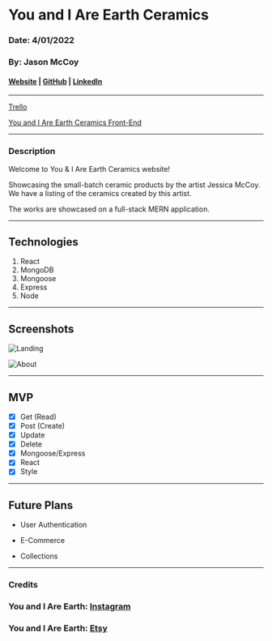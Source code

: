 # You and I Are Earth Ceramics

### Date: 4/01/2022

### By: Jason McCoy

#### [Website](https://youandipottery.herokuapp.com/) | [GitHub](https://github.com/MC-JSON) | [LinkedIn](https://www.linkedin.com/in/jason-mccoy-21b56022b/)

---

[Trello](https://trello.com/b/z5hmimiK/mern-project)

[You and I Are Earth Ceramics Front-End](https://github.com/MC-JSON/YouAndI-FE)


---

### Description

Welcome to You & I Are Earth Ceramics website!

Showcasing the small-batch ceramic products by the artist Jessica McCoy. We have a listing of the ceramics created by this artist.

The works are showcased on a full-stack MERN application.

---

## Technologies

1.  React
2.  MongoDB
3.  Mongoose
4.  Express
5.  Node

---

## Screenshots

![Landing](http://res.cloudinary.com/dntpwckqi/image/upload/v1648757690/Screen_Shot_2022-03-31_at_3.06.25_PM_wx6jmv.jpg)

![About](http://res.cloudinary.com/dntpwckqi/image/upload/v1648757686/Screen_Shot_2022-03-31_at_3.07.00_PM_tdnhw4.jpg)

---

## **MVP**

- [x] Get (Read)
- [x] Post (Create)
- [x] Update
- [x] Delete
- [x] Mongoose/Express
- [x] React
- [x] Style

---

## **Future Plans**

- User Authentication

- E-Commerce

- Collections

---

### **Credits**

### You and I Are Earth: [Instagram](https://www.instagram.com/youandiareearthceramics/)

### You and I Are Earth: [Etsy](https://www.etsy.com/shop/YouandIareEarth)
